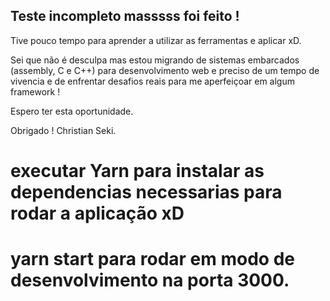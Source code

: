 ## Teste incompleto masssss foi feito !

Tive pouco tempo para aprender a utilizar as ferramentas e aplicar xD.

Sei que não é desculpa mas estou migrando de sistemas embarcados (assembly, C e C++) para desenvolvimento web e preciso de um tempo de vivencia e de enfrentar desafios reais para me aperfeiçoar em algum framework !

Espero ter esta oportunidade.

Obrigado !
Christian Seki.

# executar Yarn para instalar as dependencias necessarias para rodar a aplicação xD

# yarn start para rodar em modo de desenvolvimento na porta 3000.
